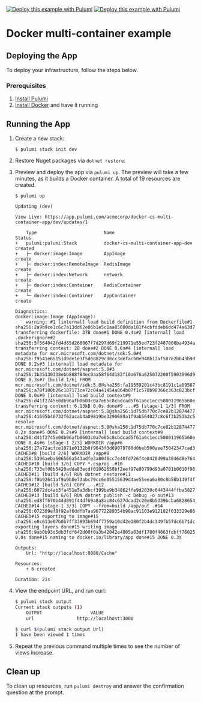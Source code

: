 [![Deploy this example with Pulumi](https://www.pulumi.com/images/deploy-with-pulumi/dark.svg)](https://app.pulumi.com/new?template=https://github.com/pulumi/examples/blob/master/docker-cs-multi-container-app/README.md#gh-light-mode-only)
[![Deploy this example with Pulumi](https://www.pulumi.com/images/deploy-with-pulumi/light.svg)](https://app.pulumi.com/new?template=https://github.com/pulumi/examples/blob/master/docker-cs-multi-container-app/README.md#gh-dark-mode-only)

# Docker multi-container example

## Deploying the App

To deploy your infrastructure, follow the steps below.

### Prerequisites

1. [Install Pulumi](https://www.pulumi.com/docs/get-started/install/)
2. [Install Docker](https://docs.docker.com/engine/installation/) and have it running

## Running the App

1.  Create a new stack:

    ```
    $ pulumi stack init dev
    ```

1.  Restore Nuget packages via `dotnet restore`.

1.  Preview and deploy the app via `pulumi up`. The preview will take a few minutes, as it builds a Docker container. A total of 19 resources are created.

    ```
    $ pulumi up
    ```

    ```
    Updating (dev)

    View Live: https://app.pulumi.com/acmecorp/docker-cs-multi-container-app/dev/updates/1

        Type                         Name                               Status
    +   pulumi:pulumi:Stack          docker-cs-multi-container-app-dev  created
    +   ├─ docker:image:Image        AppImage                           create
    +   ├─ docker:index:RemoteImage  RedisImage                         create
    +   ├─ docker:index:Network      network                            create
    +   ├─ docker:index:Container    RedisContainer                     create
    +   └─ docker:index:Container    AppContainer                       create

    Diagnostics:
    docker:image:Image (AppImage):
        warning: #1 [internal] load build definition from Dockerfile#1 sha256:2a9b9ce1c6c7a13dd62e06b1e5c1aa85080da181f4cbfddeb6dd474a63d7c606#1 transferring dockerfile: 37B done#1 DONE 0.4s#2 [internal] load .dockerignore#2 sha256:5f564042fd4d85d268067f7d297d69f219971e55ed723f2487806ba4934ae35f#2 transferring context: 2B done#2 DONE 0.6s#4 [internal] load metadata for mcr.microsoft.com/dotnet/sdk:5.0#4 sha256:f9541e65151d9de1e3f5d68829cd8cc3defacb0e940b12af587e2bb43b9d95ff#4 DONE 0.2s#3 [internal] load metadata for mcr.microsoft.com/dotnet/aspnet:5.0#3 sha256:3b35130338ebb888f84ec0aa58f64d182f10a676a625072200f5903996d93690#3 DONE 0.3s#7 [build 1/6] FROM mcr.microsoft.com/dotnet/sdk:5.0@sha256:fa19559201c43bc8191c1a095670e242de80a23697d24f5a3460019958637c63#7 sha256:a78f180b26c187173ce72c04a41454a864b07f1c578b98366c363c823bcf920e#7 DONE 0.0s#9 [internal] load build context#9 sha256:d41f2745e0db96afb0603c0a7e65c8cbdcad5f61a6c1ecc508011965b60e407f#9 transferring context: 6.13kB 0.0s done#9 ...#5 [stage-1 1/3] FROM mcr.microsoft.com/dotnet/aspnet:5.0@sha256:1d75db770c7ce82b128744770271bd87dc9d119f0ef15b94cab0f84477abfaec#5 sha256:41695b46732f62acab4a09819be3290689a1f9ab564027c8c6f3b253b2c5c037#5 resolve mcr.microsoft.com/dotnet/aspnet:5.0@sha256:1d75db770c7ce82b128744770271bd87dc9d119f0ef15b94cab0f84477abfaec 0.2s done#5 DONE 0.2s#9 [internal] load build context#9 sha256:d41f2745e0db96afb0603c0a7e65c8cbdcad5f61a6c1ecc508011965b60e407f#9 DONE 0.4s#6 [stage-1 2/3] WORKDIR /app#6 sha256:27a72acfce1071e0132b0f9643f3d69079780d0beb500aee75042347cad3e978#6 CACHED#8 [build 2/6] WORKDIR /app#8 sha256:5396aeba606566a543adfe3a8046cc7e40fd726f4e8428d99a3046d8e76461b0#8 CACHED#10 [build 3/6] COPY *.csproj .#10 sha256:733ef08b5420adda83ecdf01062658bf2eef97e80799d93a0781b0610f96b21b#10 CACHED#11 [build 4/6] RUN dotnet restore#11 sha256:f0b92641af9a9b8e73abc79cc6e05515639d4ae55eea6a80c0b58b149f4f493e#11 CACHED#12 [build 5/6] COPY . .#12 sha256:6072dc4ab3fa451e5a3dbcf399be9b34862ffe9d2030c6443444ffba5827fb4c#12 CACHED#13 [build 6/6] RUN dotnet publish -c Debug -o out#13 sha256:ed8ff670b44d091f44df69a8a8ac84c627dcad2c20e8b5339bcba6828654803d#13 CACHED#14 [stage-1 3/3] COPY --from=build /app/out .#14 sha256:072309ef8f92af6ddfb7aa96772289354b90ac91103e912182f033329e865844#14 CACHED#15 exporting to image#15 sha256:e8c613e07b0b7ff33893b694f7759a10d42e180f2b4dc349fb57dc6b71dcab00#15 exporting layers done#15 writing image sha256:9ab0b93d5db3fdf642d00f0a3b42042e4805a63df1780f4063fdbff760252ae0 0.0s done#15 naming to docker.io/library/app done#15 DONE 0.3s

    Outputs:
        Url: "http://localhost:8080/Cache"

    Resources:
        + 6 created

    Duration: 21s
    ```

1.  View the endpoint URL, and run curl:

    ```bash
    $ pulumi stack output
    Current stack outputs (1)
        OUTPUT                  VALUE
        url                http://localhost:3000

    $ curl $(pulumi stack output Url)
    I have been viewed 1 times
    ```

1. Repeat the previous command multiple times to see the number of views increase.

## Clean up

To clean up resources, run `pulumi destroy` and answer the confirmation question at the prompt.
